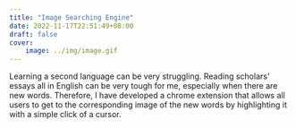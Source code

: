 ```yaml
---
title: "Image Searching Engine"
date: 2022-11-17T22:51:49+08:00
draft: false
cover:
    image: ../img/image.gif
---
```


Learning a second language can be very struggling. Reading scholars' essays all in English can be very tough for me, especially when there are new words. Therefore, I have developed a chrome extension that allows all users to get to the corresponding image of the new words by highlighting it with a simple click of a cursor.

